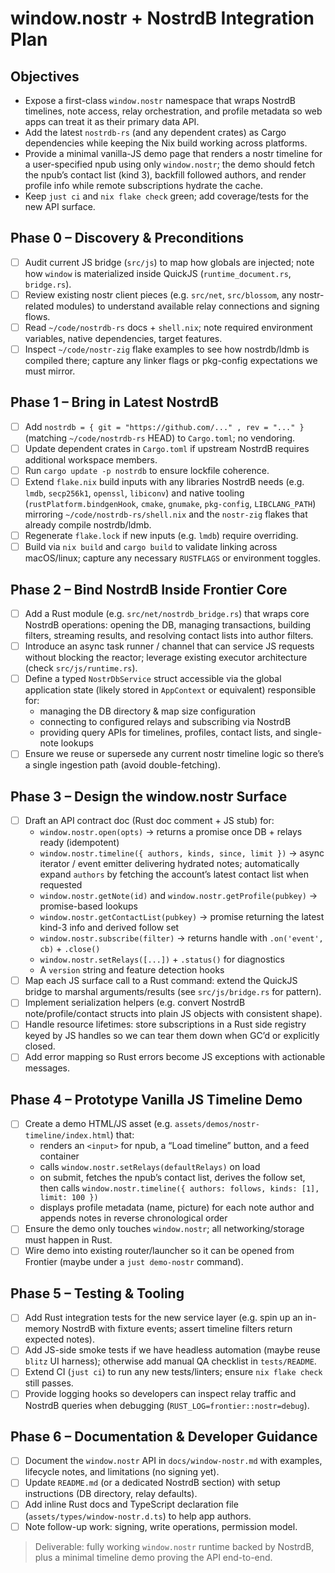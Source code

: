 # window.nostr + NostrdB Integration Plan

## Objectives
- Expose a first-class `window.nostr` namespace that wraps NostrdB timelines, note access, relay orchestration, and profile metadata so web apps can treat it as their primary data API.
- Add the latest `nostrdb-rs` (and any dependent crates) as Cargo dependencies while keeping the Nix build working across platforms.
- Provide a minimal vanilla-JS demo page that renders a nostr timeline for a user-specified npub using only `window.nostr`; the demo should fetch the npub’s contact list (kind 3), backfill followed authors, and render profile info while remote subscriptions hydrate the cache.
- Keep `just ci` and `nix flake check` green; add coverage/tests for the new API surface.

## Phase 0 – Discovery & Preconditions
- [ ] Audit current JS bridge (`src/js`) to map how globals are injected; note how `window` is materialized inside QuickJS (`runtime_document.rs`, `bridge.rs`).
- [ ] Review existing nostr client pieces (e.g. `src/net`, `src/blossom`, any nostr-related modules) to understand available relay connections and signing flows.
- [ ] Read `~/code/nostrdb-rs` docs + `shell.nix`; note required environment variables, native dependencies, target features.
- [ ] Inspect `~/code/nostr-zig` flake examples to see how nostrdb/ldmb is compiled there; capture any linker flags or pkg-config expectations we must mirror.

## Phase 1 – Bring in Latest NostrdB
- [ ] Add `nostrdb = { git = "https://github.com/..." , rev = "..." }` (matching `~/code/nostrdb-rs` HEAD) to `Cargo.toml`; no vendoring.
- [ ] Update dependent crates in `Cargo.toml` if upstream NostrdB requires additional workspace members.
- [ ] Run `cargo update -p nostrdb` to ensure lockfile coherence.
- [ ] Extend `flake.nix` build inputs with any libraries NostrdB needs (e.g. `lmdb`, `secp256k1`, `openssl`, `libiconv`) and native tooling (`rustPlatform.bindgenHook`, `cmake`, `gnumake`, `pkg-config`, `LIBCLANG_PATH`) mirroring `~/code/nostrdb-rs/shell.nix` and the `nostr-zig` flakes that already compile nostrdb/ldmb.
- [ ] Regenerate `flake.lock` if new inputs (e.g. `lmdb`) require overriding.
- [ ] Build via `nix build` and `cargo build` to validate linking across macOS/linux; capture any necessary `RUSTFLAGS` or environment toggles.

## Phase 2 – Bind NostrdB Inside Frontier Core
- [ ] Add a Rust module (e.g. `src/net/nostrdb_bridge.rs`) that wraps core NostrdB operations: opening the DB, managing transactions, building filters, streaming results, and resolving contact lists into author filters.
- [ ] Introduce an async task runner / channel that can service JS requests without blocking the reactor; leverage existing executor architecture (check `src/js/runtime.rs`).
- [ ] Define a typed `NostrDbService` struct accessible via the global application state (likely stored in `AppContext` or equivalent) responsible for:
  - managing the DB directory & map size configuration
  - connecting to configured relays and subscribing via NostrdB
  - providing query APIs for timelines, profiles, contact lists, and single-note lookups
- [ ] Ensure we reuse or supersede any current nostr timeline logic so there’s a single ingestion path (avoid double-fetching).

## Phase 3 – Design the window.nostr Surface
- [ ] Draft an API contract doc (Rust doc comment + JS stub) for:
  - `window.nostr.open(opts)` → returns a promise once DB + relays ready (idempotent)
  - `window.nostr.timeline({ authors, kinds, since, limit })` → async iterator / event emitter delivering hydrated notes; automatically expand `authors` by fetching the account’s latest contact list when requested
  - `window.nostr.getNote(id)` and `window.nostr.getProfile(pubkey)` → promise-based lookups
  - `window.nostr.getContactList(pubkey)` → promise returning the latest kind-3 info and derived follow set
  - `window.nostr.subscribe(filter)` → returns handle with `.on('event', cb)` + `.close()`
  - `window.nostr.setRelays([...])` + `.status()` for diagnostics
  - A `version` string and feature detection hooks
- [ ] Map each JS surface call to a Rust command: extend the QuickJS bridge to marshal arguments/results (see `src/js/bridge.rs` for pattern).
- [ ] Implement serialization helpers (e.g. convert NostrdB note/profile/contact structs into plain JS objects with consistent shape).
- [ ] Handle resource lifetimes: store subscriptions in a Rust side registry keyed by JS handles so we can tear them down when GC’d or explicitly closed.
- [ ] Add error mapping so Rust errors become JS exceptions with actionable messages.

## Phase 4 – Prototype Vanilla JS Timeline Demo
- [ ] Create a demo HTML/JS asset (e.g. `assets/demos/nostr-timeline/index.html`) that:
  - renders an `<input>` for npub, a “Load timeline” button, and a feed container
  - calls `window.nostr.setRelays(defaultRelays)` on load
  - on submit, fetches the npub’s contact list, derives the follow set, then calls `window.nostr.timeline({ authors: follows, kinds: [1], limit: 100 })`
  - displays profile metadata (name, picture) for each note author and appends notes in reverse chronological order
- [ ] Ensure the demo only touches `window.nostr`; all networking/storage must happen in Rust.
- [ ] Wire demo into existing router/launcher so it can be opened from Frontier (maybe under a `just demo-nostr` command).

## Phase 5 – Testing & Tooling
- [ ] Add Rust integration tests for the new service layer (e.g. spin up an in-memory NostrdB with fixture events; assert timeline filters return expected notes).
- [ ] Add JS-side smoke tests if we have headless automation (maybe reuse `blitz` UI harness); otherwise add manual QA checklist in `tests/README`.
- [ ] Extend CI (`just ci`) to run any new tests/linters; ensure `nix flake check` still passes.
- [ ] Provide logging hooks so developers can inspect relay traffic and NostrdB queries when debugging (`RUST_LOG=frontier::nostr=debug`).

## Phase 6 – Documentation & Developer Guidance
- [ ] Document the `window.nostr` API in `docs/window-nostr.md` with examples, lifecycle notes, and limitations (no signing yet).
- [ ] Update `README.md` (or a dedicated NostrdB section) with setup instructions (DB directory, relay defaults).
- [ ] Add inline Rust docs and TypeScript declaration file (`assets/types/window-nostr.d.ts`) to help app authors.
- [ ] Note follow-up work: signing, write operations, permission model.

> Deliverable: fully working `window.nostr` runtime backed by NostrdB, plus a minimal timeline demo proving the API end-to-end.

